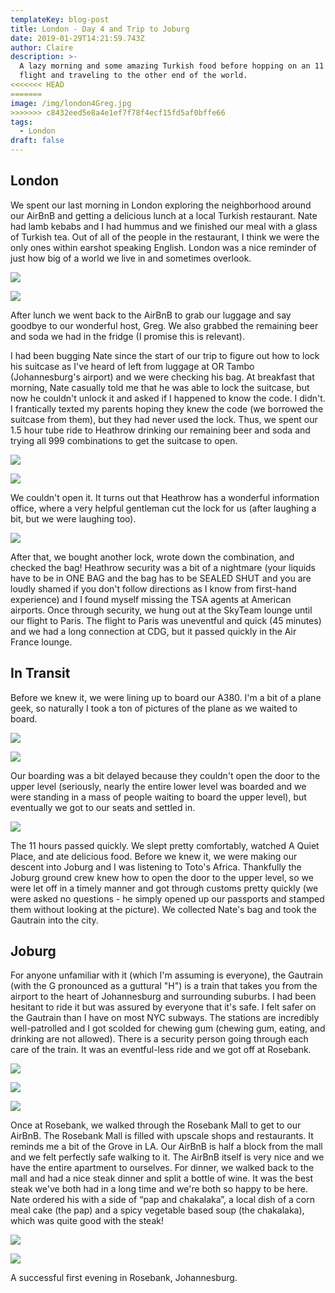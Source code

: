 ```yaml
---
templateKey: blog-post
title: London - Day 4 and Trip to Joburg
date: 2019-01-29T14:21:59.743Z
author: Claire
description: >-
  A lazy morning and some amazing Turkish food before hopping on an 11 hour
  flight and traveling to the other end of the world.
<<<<<<< HEAD
=======
image: /img/london4Greg.jpg
>>>>>>> c8432eed5e8a4e1ef7f78f4ecf15fd5af0bffe66
tags:
  - London
draft: false
---
```

## **London**

We spent our last morning in London exploring the neighborhood around our AirBnB and getting a delicious lunch at a local Turkish restaurant.  Nate had lamb kebabs and I had hummus and we finished our meal with a glass of Turkish tea.  Out of all of the people in the restaurant, I think we were the only ones within earshot speaking English.  London was a nice reminder of just how big of a world we live in and sometimes overlook.

![](/img/london4Neighborhood.jpg)

![](/img/london4Turkish.jpg)

After lunch we went back to the AirBnB to grab our luggage and say goodbye to our wonderful host, Greg.  We also grabbed the remaining beer and soda we had in the fridge (I promise this is relevant).  

I had been bugging Nate since the start of our trip to figure out how to lock his suitcase as I've heard of left from luggage at OR Tambo (Johannesburg's airport) and we were checking his bag.  At breakfast that morning, Nate casually told me that he was able to lock the suitcase, but now he couldn't unlock it and asked if I happened to know the code.  I didn't.  I frantically texted my parents hoping they knew the code (we borrowed the suitcase from them), but they had never used the lock.  Thus, we spent our 1.5 hour tube ride to Heathrow drinking our remaining beer and soda and trying all 999 combinations to get the suitcase to open. 

![](/img/london4ClaireBag.jpg)

![](/img/london4Beer.jpg)

We couldn't open it.  It turns out that Heathrow has a wonderful information office, where a very helpful gentleman cut the lock for us (after laughing a bit, but we were laughing too).

![](/img/london4BreakTheLock.jpg)

After that, we bought another lock, wrote down the combination, and checked the bag!  Heathrow security was a bit of a nightmare (your liquids have to be in ONE BAG and the bag has to be SEALED SHUT and you are loudly shamed if you don't follow directions as I know from first-hand experience) and I found myself missing the TSA agents at American airports.  Once through security, we hung out at the SkyTeam lounge until our flight to Paris.  The flight to Paris was uneventful and quick (45 minutes) and we had a long connection at CDG, but it passed quickly in the Air France lounge.

## **In Transit**

Before we knew it, we were lining up to board our A380.  I'm a bit of a plane geek, so naturally I took a ton of pictures of the plane as we waited to board.  

![](/img/6cb9840c-65c9-4ead-948f-459357795b46.jpeg)

![](/img/4363cad8-0ae5-4f76-adc2-a96c19645716.jpeg)

Our boarding was a bit delayed because they couldn't open the door to the upper level (seriously, nearly the entire lower level was boarded and we were standing in a mass of people waiting to board the upper level), but eventually we got to our seats and settled in.

![](/img/london4Champagne.jpg)

The 11 hours passed quickly.  We slept pretty comfortably, watched A Quiet Place, and ate delicious food.  Before we knew it, we were making our descent into Joburg and I was listening to Toto's Africa.  Thankfully the Joburg ground crew knew how to open the door to the upper level, so we were let off in a timely manner and got through customs pretty quickly (we were asked no questions - he simply opened up our passports and stamped them without looking at the picture). We collected Nate's bag and took the Gautrain into the city.

## **Joburg**

For anyone unfamiliar with it (which I'm assuming is everyone), the Gautrain (with the G pronounced as a guttural "H") is a train that takes you from the airport to the heart of Johannesburg and surrounding suburbs.  I had been hesitant to ride it but was assured by everyone that it's safe.  I felt safer on the Gautrain than I have on most NYC subways.  The stations are incredibly well-patrolled and I got scolded for chewing gum (chewing gum, eating, and drinking are not allowed).  There is a security person going through each care of the train.  It was an eventful-less ride and we got off at Rosebank.  

![](/img/img_1772.jpg)

![](/img/img_1775.jpg)

![](/img/d91df02d-9591-4851-bc6a-ce5636e4affd.jpeg)

Once at Rosebank, we walked through the Rosebank Mall to get to our AirBnB.  The Rosebank Mall is filled with upscale shops and restaurants.  It reminds me a bit of the Grove in LA.  Our AirBnB is half a block from the mall and we felt perfectly safe walking to it.  The AirBnB itself is very nice and we have the entire apartment to ourselves.  For dinner, we walked back to the mall and had a nice steak dinner and split a bottle of wine.  It was the best steak we've both had in a long time and we're both so happy to be here. Nate ordered his with a side of “pap and chakalaka”, a local dish of a corn meal cake (the pap) and a spicy vegetable based soup (the chakalaka), which was quite good with the steak!

![](/img/img_1780.jpg)

![](/img/img_1782.jpg)

A successful first evening in Rosebank, Johannesburg.
